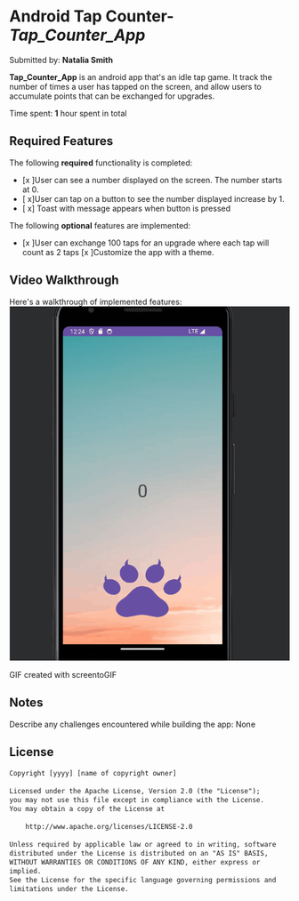 # Android Tap Counter- *Tap_Counter_App*

Submitted by: **Natalia Smith**

**Tap_Counter_App** is an android app that's an idle tap game. 
It track the number of times a user has tapped on the screen, and allow users to accumulate points that can be exchanged for upgrades.

Time spent: **1** hour spent in total

## Required Features

The following **required** functionality is completed:

* [x ]User can see a number displayed on the screen. The number starts at 0.
* [ x]User can tap on a button to see the number displayed increase by 1.
* [ x] Toast with message appears when button is pressed 

The following **optional** features are implemented:

* [x ]User can exchange 100 taps for an upgrade where each tap will count as 2 taps
[x ]Customize the app with a theme.
## Video Walkthrough

Here's a walkthrough of implemented features:
<img src='TapCounterGIF_V2.gif' title='Video Walkthrough' width='' alt='Video Walkthrough' />

GIF created with screentoGIF 


## Notes

Describe any challenges encountered while building the app: None

## License

    Copyright [yyyy] [name of copyright owner]

    Licensed under the Apache License, Version 2.0 (the "License");
    you may not use this file except in compliance with the License.
    You may obtain a copy of the License at

        http://www.apache.org/licenses/LICENSE-2.0

    Unless required by applicable law or agreed to in writing, software
    distributed under the License is distributed on an "AS IS" BASIS,
    WITHOUT WARRANTIES OR CONDITIONS OF ANY KIND, either express or implied.
    See the License for the specific language governing permissions and
    limitations under the License.

